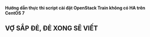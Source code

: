 #### Hướng dẫn thực thi script cài đặt OpenStack Train không có HA trên CentOS 7

## VỢ SẮP ĐẺ, ĐẺ XONG SẼ VIẾT